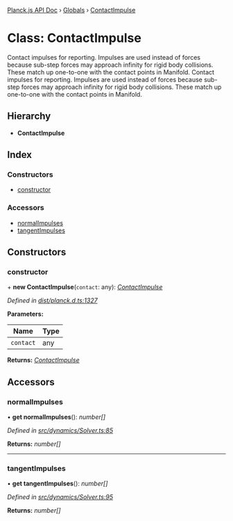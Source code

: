 [Planck.js API Doc](../README.md) › [Globals](../globals.md) › [ContactImpulse](contactimpulse.md)

# Class: ContactImpulse

Contact impulses for reporting. Impulses are used instead of forces because
sub-step forces may approach infinity for rigid body collisions. These match
up one-to-one with the contact points in Manifold.
Contact impulses for reporting. Impulses are used instead of forces because
sub-step forces may approach infinity for rigid body collisions. These match
up one-to-one with the contact points in Manifold.

## Hierarchy

* **ContactImpulse**

## Index

### Constructors

* [constructor](contactimpulse.md#constructor)

### Accessors

* [normalImpulses](contactimpulse.md#normalimpulses)
* [tangentImpulses](contactimpulse.md#tangentimpulses)

## Constructors

###  constructor

\+ **new ContactImpulse**(`contact`: any): *[ContactImpulse](contactimpulse.md)*

*Defined in [dist/planck.d.ts:1327](https://github.com/shakiba/planck.js/blob/7e469c4/dist/planck.d.ts#L1327)*

**Parameters:**

Name | Type |
------ | ------ |
`contact` | any |

**Returns:** *[ContactImpulse](contactimpulse.md)*

## Accessors

###  normalImpulses

• **get normalImpulses**(): *number[]*

*Defined in [src/dynamics/Solver.ts:85](https://github.com/shakiba/planck.js/blob/7e469c4/src/dynamics/Solver.ts#L85)*

**Returns:** *number[]*

___

###  tangentImpulses

• **get tangentImpulses**(): *number[]*

*Defined in [src/dynamics/Solver.ts:95](https://github.com/shakiba/planck.js/blob/7e469c4/src/dynamics/Solver.ts#L95)*

**Returns:** *number[]*
